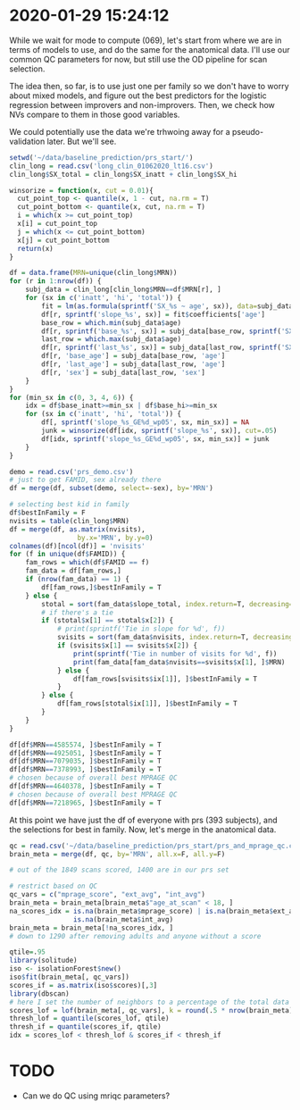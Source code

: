 # 2020-01-29 15:24:12

While we wait for mode to compute (069), let's start from where we are in terms
of models to use, and do the same for the anatomical data. I'll use our common
QC parameters for now, but still use the OD pipeline for scan selection. 

The idea then, so far, is to use just one per family so we don't have to worry
about mixed models, and figure out the best predictors for the logistic
regression between improvers and non-improvers. Then, we check how NVs compare
to them in those good variables.

We could potentially use the data we're trhwoing away for a pseudo-validation
later. But we'll see. 

```r
setwd('~/data/baseline_prediction/prs_start/')
clin_long = read.csv('long_clin_01062020_lt16.csv')
clin_long$SX_total = clin_long$SX_inatt + clin_long$SX_hi

winsorize = function(x, cut = 0.01){
  cut_point_top <- quantile(x, 1 - cut, na.rm = T)
  cut_point_bottom <- quantile(x, cut, na.rm = T)
  i = which(x >= cut_point_top) 
  x[i] = cut_point_top
  j = which(x <= cut_point_bottom) 
  x[j] = cut_point_bottom
  return(x)
}

df = data.frame(MRN=unique(clin_long$MRN))
for (r in 1:nrow(df)) {
    subj_data = clin_long[clin_long$MRN==df$MRN[r], ]
    for (sx in c('inatt', 'hi', 'total')) {
        fit = lm(as.formula(sprintf('SX_%s ~ age', sx)), data=subj_data)
        df[r, sprintf('slope_%s', sx)] = fit$coefficients['age']
        base_row = which.min(subj_data$age)
        df[r, sprintf('base_%s', sx)] = subj_data[base_row, sprintf('SX_%s', sx)]
        last_row = which.max(subj_data$age)
        df[r, sprintf('last_%s', sx)] = subj_data[last_row, sprintf('SX_%s', sx)]
        df[r, 'base_age'] = subj_data[base_row, 'age']
        df[r, 'last_age'] = subj_data[last_row, 'age']
        df[r, 'sex'] = subj_data[last_row, 'sex']
    }
}
for (min_sx in c(0, 3, 4, 6)) {
    idx = df$base_inatt>=min_sx | df$base_hi>=min_sx
    for (sx in c('inatt', 'hi', 'total')) {
        df[, sprintf('slope_%s_GE%d_wp05', sx, min_sx)] = NA
        junk = winsorize(df[idx, sprintf('slope_%s', sx)], cut=.05)
        df[idx, sprintf('slope_%s_GE%d_wp05', sx, min_sx)] = junk
    }
}

demo = read.csv('prs_demo.csv')
# just to get FAMID, sex already there
df = merge(df, subset(demo, select=-sex), by='MRN')

# selecting best kid in family
df$bestInFamily = F
nvisits = table(clin_long$MRN)
df = merge(df, as.matrix(nvisits),
                 by.x='MRN', by.y=0)
colnames(df)[ncol(df)] = 'nvisits'
for (f in unique(df$FAMID)) {
    fam_rows = which(df$FAMID == f)
    fam_data = df[fam_rows,]
    if (nrow(fam_data) == 1) {
        df[fam_rows,]$bestInFamily = T
    } else {
        stotal = sort(fam_data$slope_total, index.return=T, decreasing=T)
        # if there's a tie
        if (stotal$x[1] == stotal$x[2]) {
            # print(sprintf('Tie in slope for %d', f))
            svisits = sort(fam_data$nvisits, index.return=T, decreasing=T)
            if (svisits$x[1] == svisits$x[2]) {
                print(sprintf('Tie in number of visits for %d', f))
                print(fam_data[fam_data$nvisits==svisits$x[1], ]$MRN)
            } else {
                df[fam_rows[svisits$ix[1]], ]$bestInFamily = T
            }
        } else {
            df[fam_rows[stotal$ix[1]], ]$bestInFamily = T
        }
    }
}

df[df$MRN==4585574, ]$bestInFamily = T
df[df$MRN==4925051, ]$bestInFamily = T
df[df$MRN==7079035, ]$bestInFamily = T
df[df$MRN==7378993, ]$bestInFamily = T
# chosen because of overall best MPRAGE QC
df[df$MRN==4640378, ]$bestInFamily = T
# chosen because of overall best MPRAGE QC
df[df$MRN==7218965, ]$bestInFamily = T
```

At this point we have just the df of everyone with prs (393 subjects), and the
selections for best in family. Now, let's merge in the anatomical data.

```r
qc = read.csv('~/data/baseline_prediction/prs_start/prs_and_mprage_qc.csv')
brain_meta = merge(df, qc, by='MRN', all.x=F, all.y=F)

# out of the 1849 scans scored, 1400 are in our prs set

# restrict based on QC
qc_vars = c("mprage_score", "ext_avg", "int_avg")
brain_meta = brain_meta[brain_meta$"age_at_scan" < 18, ]
na_scores_idx = is.na(brain_meta$mprage_score) | is.na(brain_meta$ext_avg) |
                is.na(brain_meta$int_avg)
brain_meta = brain_meta[!na_scores_idx, ]
# down to 1290 after removing adults and anyone without a score

qtile=.95
library(solitude)
iso <- isolationForest$new()
iso$fit(brain_meta[, qc_vars])
scores_if = as.matrix(iso$scores)[,3]
library(dbscan)
# here I set the number of neighbors to a percentage of the total data
scores_lof = lof(brain_meta[, qc_vars], k = round(.5 * nrow(brain_meta)))
thresh_lof = quantile(scores_lof, qtile)
thresh_if = quantile(scores_if, qtile)
idx = scores_lof < thresh_lof & scores_if < thresh_if
```

<!-- tracts = read.csv('~/data/heritability_change/jhu_tracts_1020.csv')
# somehow I have two entries for 1418?
x = duplicated(tracts$id)
jhu_data = merge(dti_meta[idx,], tracts[!x, ], by.x='Mask.ID...Scan', by.y='id')
tract_names = c(colnames(tracts)[grepl(colnames(tracts), pattern="^ad")],
                colnames(tracts)[grepl(colnames(tracts), pattern="^rd")])

iso <- isolationForest$new()
iso$fit(jhu_data[, tract_names])
scores_if = as.matrix(iso$scores)[,3]
scores_lof = lof(jhu_data[, tract_names], k = round(.5 * nrow(jhu_data)))

thresh_lof = quantile(scores_lof, qtile)
thresh_if = quantile(scores_if, qtile)
idx = scores_lof < thresh_lof & scores_if < thresh_if

clean_jhu_data = jhu_data[idx, ]

# down to 800 scans when only scans at .95 in both criteria are used

# selecting earliest scan for each subject, regardless of score, as we're assu ing every scan now is good
keep_me = c()
for (s in unique(clean_jhu_data$Medical.Record...MRN...Subjects)) {
    subj_rows = which(clean_jhu_data$Medical.Record...MRN...Subjects == s)
    subj_data = clean_jhu_data[subj_rows, ]
    min_subj_row = which.min(subj_data$age_at_scan...Scan...Subjects)
    keep_me = c(keep_me, subj_rows[min_subj_row])
}
data_dti = clean_jhu_data[keep_me, ]
# finished with 277 scans when using baseline for each subject

b = read.csv('/Volumes/Shaw/MasterQC/master_qc_20190314.csv')
a = read.csv('~/data/heritability_change/ready_1020.csv')
# m has all 1020 processed scans
m = merge(a, b, by.y='Mask.ID', by.x='Mask.ID...Scan', all.x=F)

# dti_meta has all scans for everyone who has PRS data (954 scans)
dti_meta = merge(m, df, by.x="Medical.Record...MRN...Subjects", by.y='MRN',
          all.x=F, all.y=F)

# restrict based on QC
qc_vars = c("meanX.trans", "meanY.trans", "meanZ.trans",
            "meanX.rot", "meanY.rot", "meanZ.rot",
            "goodVolumes")
dti_meta = dti_meta[dti_meta$"age_at_scan...Scan...Subjects" < 18, ]
dti_meta = dti_meta[dti_meta$"goodVolumes" <= 61, ]
dti_meta = dti_meta[dti_meta$"numVolumes" < 80, ]

# down to 928 scans that obey criteria and have PRS -->

# TODO
* Can we do QC using mriqc parameters?